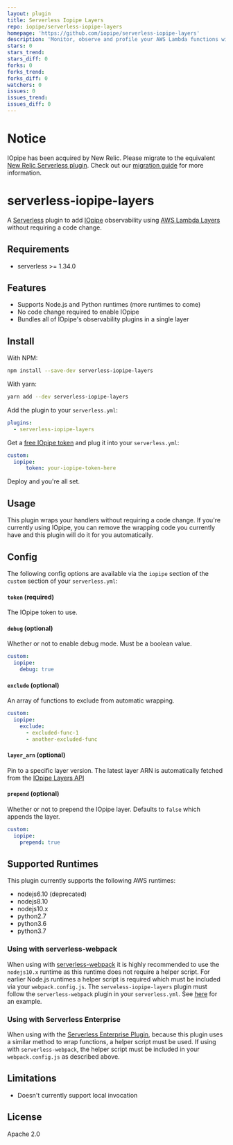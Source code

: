 ```yaml
---
layout: plugin
title: Serverless Iopipe Layers
repo: iopipe/serverless-iopipe-layers
homepage: 'https://github.com/iopipe/serverless-iopipe-layers'
description: 'Monitor, observe and profile your AWS Lambda functions without a code change'
stars: 0
stars_trend: 
stars_diff: 0
forks: 0
forks_trend: 
forks_diff: 0
watchers: 0
issues: 0
issues_trend: 
issues_diff: 0
---
```



# Notice

IOpipe has been acquired by New Relic. Please migrate to the equivalent [New Relic Serverless plugin](https://github.com/iopipe/serverless-newrelic-lambda-layers). Check out our [migration guide](https://github.com/iopipe/iopipe-newrelic-migration-faq) for more information.

# serverless-iopipe-layers

A [Serverless](https://serverless.com) plugin to add [IOpipe](https://www.iopipe.com)
observability using [AWS Lambda Layers](https://docs.aws.amazon.com/lambda/latest/dg/configuration-layers.html) without requiring a code change.

## Requirements

* serverless >= 1.34.0

## Features

* Supports Node.js and Python runtimes (more runtimes to come)
* No code change required to enable IOpipe
* Bundles all of IOpipe's observability plugins in a single layer

## Install

With NPM:

```bash
npm install --save-dev serverless-iopipe-layers
```

With yarn:

```bash
yarn add --dev serverless-iopipe-layers
```

Add the plugin to your `serverless.yml`:

```yaml
plugins:
  - serverless-iopipe-layers
```

Get a [free IOpipe token](https://dashboard.iopipe.com/install) and plug it into your `serverless.yml`:

```yaml
custom:
  iopipe:
      token: your-iopipe-token-here
```

Deploy and you're all set.

## Usage

This plugin wraps your handlers without requiring a code change. If you're currently
using IOpipe, you can remove the wrapping code you currently have and this plugin will
do it for you automatically.

## Config

The following config options are available via the `iopipe` section of the `custom` section of your `serverless.yml`:

#### `token` (required)

The IOpipe token to use.

#### `debug` (optional)

Whether or not to enable debug mode. Must be a boolean value.

```yaml
custom:
  iopipe:
    debug: true
```

#### `exclude` (optional)

An array of functions to exclude from automatic wrapping.

```yaml
custom:
  iopipe:
    exclude:
      - excluded-func-1
      - another-excluded-func
```

#### `layer_arn` (optional)

Pin to a specific layer version. The latest layer ARN is automatically fetched from the [IOpipe Layers API](https://layers.iopipe.com)

#### `prepend` (optional)

Whether or not to prepend the IOpipe layer. Defaults to `false` which appends the layer.

```yaml
custom:
  iopipe:
    prepend: true
```


## Supported Runtimes

This plugin currently supports the following AWS runtimes:

* nodejs6.10 (deprecated)
* nodejs8.10
* nodejs10.x
* python2.7
* python3.6
* python3.7

### Using with serverless-webpack

When using with [serverless-webpack](https://github.com/serverless-heaven/serverless-webpack) it is highly recommended to use the `nodejs10.x` runtime as this runtime does not require a helper script. For earlier Node.js runtimes a helper script is required which must be included via your `webpack.config.js`. The `serveless-iopipe-layers` plugin must follow the `serverless-webpack` plugin in your `serverless.yml`. See [here](https://github.com/iopipe/serverless-iopipe-layers/tree/master/examples/serverless-webpack) for an example.

### Using with Serverless Enterprise

When using with the [Serverless Enterprise Plugin](https://github.com/serverless/enterprise-plugin), because this plugin uses a similar method to wrap functions, a helper script must be used. If using with `serverless-webpack`, the helper script must be included in your `webpack.config.js` as described above.

## Limitations

* Doesn't currently support local invocation

## License

Apache 2.0
